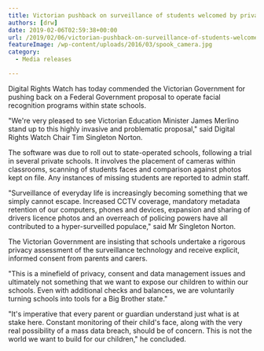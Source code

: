 ```yaml
---
title: Victorian pushback on surveillance of students welcomed by privacy experts
authors: [drw]
date: 2019-02-06T02:59:38+00:00
url: /2019/02/06/victorian-pushback-on-surveillance-of-students-welcomed-by-privacy-experts/
featureImage: /wp-content/uploads/2016/03/spook_camera.jpg
category:
  - Media releases

---
```

Digital Rights Watch has today commended the Victorian Government for pushing back on a Federal Government proposal to operate facial recognition programs within state schools.


"We're very pleased to see Victorian Education Minister James Merlino stand up to this highly invasive and problematic proposal," said Digital Rights Watch Chair Tim Singleton Norton.


The software was due to roll out to state-operated schools, following a trial in several private schools. It involves the placement of cameras within classrooms, scanning of students faces and comparison against photos kept on file. Any instances of missing students are reported to admin staff.


"Surveillance of everyday life is increasingly becoming something that we simply cannot escape. Increased CCTV coverage, mandatory metadata retention of our computers, phones and devices, expansion and sharing of drivers licence photos and an overreach of policing powers have all contributed to a hyper-surveilled populace," said Mr Singleton Norton.


The Victorian Government are insisting that schools undertake a rigorous privacy assessment of the surveillance technology and receive explicit, informed consent from parents and carers.


"This is a minefield of privacy, consent and data management issues and ultimately not something that we want to expose our children to within our schools. Even with additional checks and balances, we are voluntarily turning schools into tools for a Big Brother state."


"It's imperative that every parent or guardian understand just what is at stake here. Constant monitoring of their child's face, along with the very real possibility of a mass data breach, should be of concern. This is not the world we want to build for our children," he concluded.
